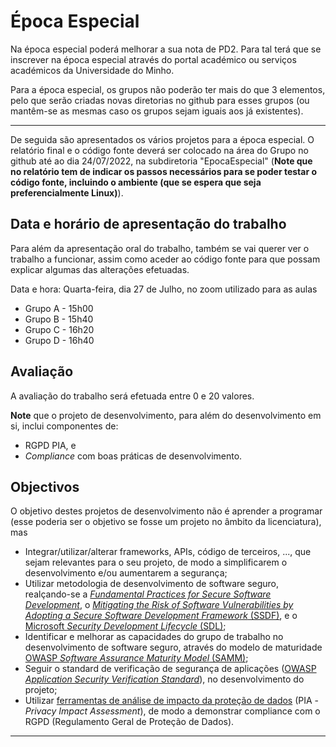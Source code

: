 # Época Especial

Na época especial poderá melhorar a sua nota de PD2. Para tal terá que se inscrever na época especial através do portal académico ou serviços académicos da Universidade do Minho.

Para a época especial, os grupos não poderão ter mais do que 3 elementos, pelo que serão criadas novas diretorias no github para esses grupos (ou mantêm-se as mesmas caso os grupos sejam iguais aos já existentes).

---
De seguida são apresentados os vários projetos para a época especial. O relatório final e o código fonte deverá ser colocado na área do Grupo no github até ao dia 24/07/2022, na subdiretoria "EpocaEspecial" (**Note que no relatório tem de indicar os passos necessários para se poder testar o código fonte, incluindo o ambiente (que se espera que seja preferencialmente Linux)**).

## Data e horário de apresentação do trabalho

Para além da apresentação oral do trabalho, também se vai querer ver o trabalho a funcionar, assim como aceder ao código fonte para que possam explicar algumas das alterações efetuadas.

Data e hora: Quarta-feira, dia 27 de Julho, no zoom utilizado para as aulas

+ Grupo A - 15h00
+ Grupo B - 15h40
+ Grupo C - 16h20
+ Grupo D - 16h40

## Avaliação

A avaliação do trabalho será efetuada entre 0 e 20 valores.

**Note** que o projeto de desenvolvimento, para além do desenvolvimento em si, inclui componentes de:

+ RGPD PIA, e
+ _Compliance_ com boas práticas de desenvolvimento.

## Objectivos

O objetivo destes projetos de desenvolvimento não é aprender a programar (esse poderia ser o objetivo se fosse um projeto no âmbito da licenciatura), mas

+ Integrar/utilizar/alterar frameworks, APIs, código de terceiros, ..., que sejam relevantes para o seu projeto, de modo a simplificarem o desenvolvimento e/ou aumentarem a segurança;
+ Utilizar metodologia de desenvolvimento de software seguro, realçando-se a [_Fundamental Practices for Secure Software Development_](https://safecode.org/uncategorized/fundamental-practices-secure-software-development/), o [_Mitigating the Risk of Software Vulnerabilities by Adopting a Secure Software Development Framework_ (SSDF)](https://csrc.nist.gov/publications/detail/sp/800-218/final), e o [Microsoft _Security Development Lifecycle_ (SDL)](https://www.microsoft.com/en-us/securityengineering/sdl);
+ Identificar e melhorar as capacidades do grupo de trabalho no desenvolvimento de software seguro, através do modelo de maturidade [OWASP _Software Assurance Maturity Model_ (SAMM)](https://owasp.org/www-project-samm/);
+ Seguir o standard de verificação de segurança de aplicações ([OWASP _Application Security Verification Standard_](https://github.com/OWASP/ASVS)), no desenvolvimento do projeto;
+ Utilizar [ferramentas de análise de impacto da proteção de dados](https://www.cnil.fr/en/privacy-impact-assessment-pia) (PIA - _Privacy Impact Assessment_), de modo a demonstrar compliance com o RGPD (Regulamento Geral de Proteção de Dados).

----
